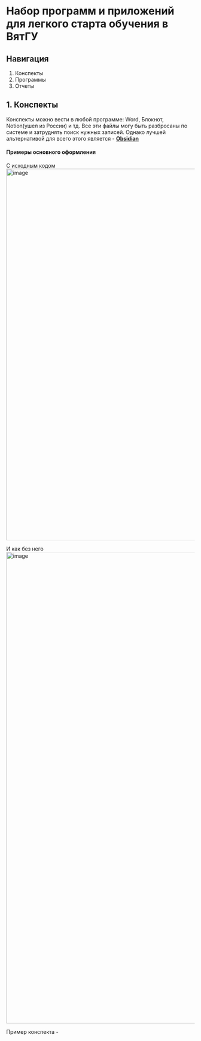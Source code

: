 # Набор программ и приложений для легкого старта обучения в ВятГУ
## Навигация 
1. Конспекты
2. Программы
3. Отчеты

## 1. Конспекты 
Конспекты можно вести в любой программе: Word, Блокнот, Notion(ушел из России) и тд. Все эти файлы могу быть разбросаны по системе и затруднять поиск нужных записей. Однако лучшей альтернативой для всего этого является - **[Obsidian](https://obsidian.md/download)**

#### Примеры основного оформления 
С исходным кодом 
<img width="1090" height="989" alt="image" src="https://github.com/user-attachments/assets/a4ff0c77-d8df-411b-898d-219b65d2892d" />

И как без него 
<img width="1086" height="1255" alt="image" src="https://github.com/user-attachments/assets/d7a05833-5a2a-4faa-b1c0-2403333f55ea" />

Пример конспекта - 

